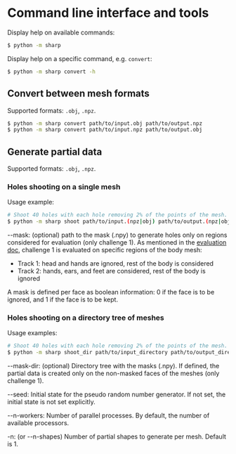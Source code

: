 # Command line interface and tools

Display help on available commands:

```bash
$ python -m sharp
```

Display help on a specific command, e.g. `convert`:

```bash
$ python -m sharp convert -h
```


## Convert between mesh formats

Supported formats: `.obj`, `.npz`.

```bash
$ python -m sharp convert path/to/input.obj path/to/output.npz
$ python -m sharp convert path/to/input.npz path/to/output.obj
```


## Generate partial data

Supported formats: `.obj`, `.npz`.


### Holes shooting on a single mesh

Usage example:

```bash
# Shoot 40 holes with each hole removing 2% of the points of the mesh.
$ python -m sharp shoot path/to/input.(npz|obj) path/to/output.(npz|obj) --holes 40 --dropout 0.02 [--mask path/to/mask.npy]
```

--mask: (optional) path to the mask (.npy) to generate holes only on regions considered for evaluation (only challenge 1).
As mentioned in the [evaluation doc](https://gitlab.uni.lu/asaint/eccv2020-sharp-workshop/-/blob/update-instructions/doc/evaluation.md#challenge-specific-criteria),
challenge 1 is evaluated on specific regions of the body mesh:

- Track 1: head and hands are ignored, rest of the body is considered
- Track 2: hands, ears, and feet are considered, rest of the body is ignored

A mask is defined per face as boolean information: 0 if the face is to be ignored, and 1 if the face is to be kept.


### Holes shooting on a directory tree of meshes

Usage examples:

```bash
# Shoot 40 holes with each hole removing 2% of the points of the mesh.
$ python -m sharp shoot_dir path/to/input_directory path/to/output_directory --holes 40 --dropout 0.02 [--mask-dir path/to/mask_directory] [--seed seed_value] [--n-workers n_workers] [--n-shapes n_shapes]
```

--mask-dir: (optional) Directory tree with the masks (.npy). If defined, the partial data is created only on the non-masked faces of the meshes (only challenge 1).

--seed: Initial state for the pseudo random number generator. If not set, the initial state is not set explicitly.

--n-workers: Number of parallel processes. By default, the number of available processors.

-n: (or --n-shapes) Number of partial shapes to generate per mesh. Default is 1.
